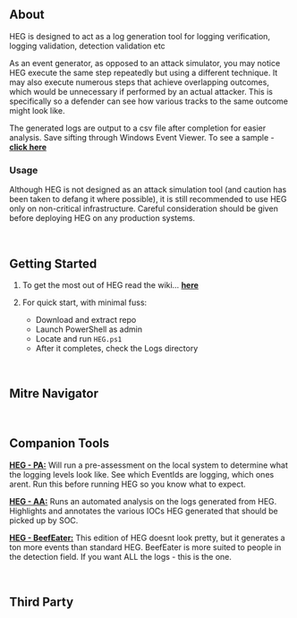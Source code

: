 
## About

HEG is designed to act as a log generation tool for logging verification, logging validation, detection validation etc

As an event generator, as opposed to an attack simulator, you may notice HEG execute the same step repeatedly but using a different technique. It may also execute numerous steps that achieve overlapping outcomes, which would be unnecessary if performed by an actual attacker. This is specifically so a defender can see how various tracks to the same outcome might look like.

The generated logs are output to a csv file after completion for easier analysis. Save sifting through Windows Event Viewer. To see a sample - **[click here](#)**

### Usage
Although HEG is not designed as an attack simulation tool (and caution has been taken to defang it where possible), it is still recommended to use HEG only on non-critical infrastructure. Careful consideration should be given before deploying HEG on any production systems.


<br>


## Getting Started
1. To get the most out of HEG read the wiki… **[here](#)**
&nbsp;

3. For quick start, with minimal fuss:
   
    * Download and extract repo
    * Launch PowerShell as admin
    * Locate and run `HEG.ps1`
    * After it completes, check the Logs directory


<br>

## Mitre Navigator


<br>

## Companion Tools


**[HEG - PA:](https://github.com/conway87/HEG-PreAssessment)** Will run a pre-assessment on the local system to determine what the logging levels look like. See which EventIds are logging, which ones arent. Run this before running HEG so you know what to expect.

**[HEG - AA:](https://github.com/conway87/HEG-AutomatedAnalysis)** Runs an automated analysis on the logs generated from HEG. Highlights and annotates the various IOCs HEG generated that should be picked up by SOC.

**[HEG - BeefEater:](https://github.com/conway87/HEG-BeefEater)** This edition of HEG doesnt look pretty, but it generates a ton more events than standard HEG. BeefEater is more suited to people in the detection field. If you want ALL the logs - this is the one.

<br>

## Third Party

